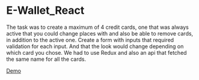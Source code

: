 # E-Wallet_React
The task was to create a maximum of 4 credit cards, one that was always active that you could change places with and also be able to remove cards, in addition to the active one. Create a form with inputs that required validation for each input. And that the look would change depending on which card you chose. We had to use Redux and also an api that fetched the same name for all the cards.

[Demo](https://creditcard-wallet.netlify.app/)
